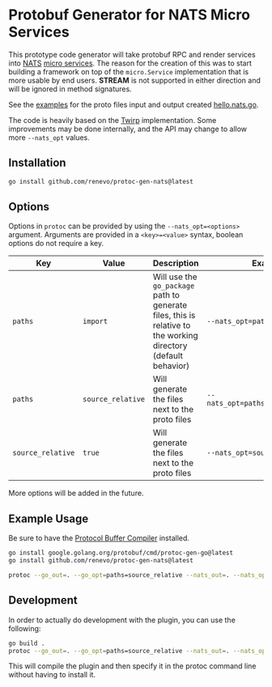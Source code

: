 # Protobuf Generator for NATS Micro Services

This prototype code generator will take protobuf RPC and render services into [NATS](https://nats.io) [micro services](https://pkg.go.dev/github.com/nats-io/nats.go/micro). The reason for the creation of this was to start building a framework on top of the `micro.Service` implementation that is more usable by end users. **STREAM** is not supported in either direction and will be ignored in method signatures.

See the [examples](./examples/) for the proto files input and output created [hello.nats.go](./examples/hello.nats.go).

The code is heavily based on the [Twirp](https://github.com/twitchtv/twirp) implementation. Some improvements may be done internally, and the API may change to allow more `--nats_opt` values.

## Installation

```bash
go install github.com/renevo/protoc-gen-nats@latest
```

## Options

Options in `protoc` can be provided by using the `--nats_opt=<options>` argument. Arguments are provided in a `<key>=<value>` syntax, boolean options do not require a key.

| Key | Value | Description| Example |
|-----|-------|------------|---------|
|`paths`| `import` | Will use the `go_package` path to generate files, this is relative to the working directory (default behavior) | `--nats_opt=paths=import`|
|`paths`| `source_relative` | Will generate the files next to the proto files | `--nats_opt=paths=source_relative`|
|`source_relative`| `true` | Will generate the files next to the proto files | `--nats_opt=source_relative`|

More options will be added in the future.

## Example Usage

Be sure to have the [Protocol Buffer Compiler](https://grpc.io/docs/protoc-installation/) installed.

```bash
go install google.golang.org/protobuf/cmd/protoc-gen-go@latest
go install github.com/renevo/protoc-gen-nats@latest

protoc --go_out=. --go_opt=paths=source_relative --nats_out=. --nats_opt=source_relative ./examples/hello.proto
```


## Development

In order to actually do development with the plugin, you can use the following:

```bash
go build .
protoc --go_out=. --go_opt=paths=source_relative --nats_out=. --nats_opt=source_relative --plugin=$(pwd)/protoc-gen-nats ./examples/hello.proto
```

This will compile the plugin and then specify it in the protoc command line without having to install it.